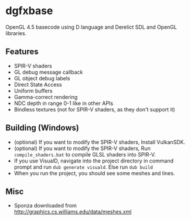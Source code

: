 # dgfxbase
OpenGL 4.5 basecode using D language and Derelict SDL and OpenGL libraries.

## Features

  - SPIR-V shaders
  - GL debug message callback
  - GL object debug labels
  - Direct State Access
  - Uniform buffers
  - Gamma-correct rendering
  - NDC depth in range 0-1 like in other APIs
  - Bindless textures (not for SPIR-V shaders, as they don't support it)
  
## Building (Windows)

  - (optional) If you want to modify the SPIR-V shaders, Install VulkanSDK.
  - (optional) If you want to modify the SPIR-V shaders, Run `compile_shaders.bat` to compile GLSL shaders into SPIR-V.
  - If you use VisualD, navigate into the project directory in command prompt and run `dub generate visuald`. Else run `dub build`
  - When you run the project, you should see some meshes and lines.
  
## Misc

  - Sponza downloaded from http://graphics.cs.williams.edu/data/meshes.xml
